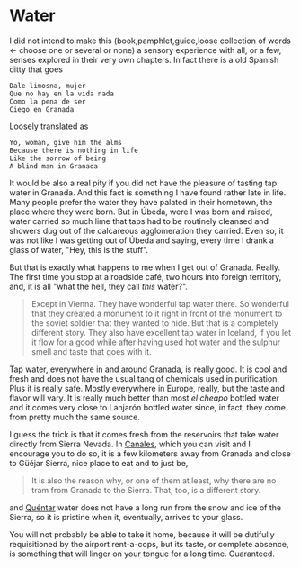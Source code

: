 # Water

I did not intend to make this (book,pamphlet,guide,loose collection of
words ← choose one or several or none) a sensory experience with all,
or a few, senses explored in their very own chapters. In fact there is
a old Spanish ditty that goes

	Dale limosna, mujer
	Que no hay en la vida nada
	Como la pena de ser
	Ciego en Granada

Loosely translated as

	Yo, woman, give him the alms
	Because there is nothing in life
	Like the sorrow of being
	A blind man in Granada

It would be also a real pity if you did not have the pleasure of
tasting tap water in Granada. And this fact is something I have found
rather late in life. Many people prefer the water they have palated in
their hometown, the place where they were born. But in Úbeda, were I was born and raised, water
carried so much lime that taps had to be routinely cleansed and
showers dug out of the calcareous agglomeration they carried. Even so,
it was not like I was getting out of Úbeda and saying, every time I
drank a glass of water, "Hey, this is the stuff".

But that is exactly what happens to me when I get out of Granada. Really. The first time
you stop at a roadside café, two hours into foreign territory, and, it
is all "what the hell, they call *this* water?".

>Except in Vienna. They have wonderful tap water there. So wonderful
>that they created a monument to it right in front of the monument to
>the soviet soldier that they wanted to hide. But that is a completely
>different story. They also have excellent tap water in Iceland, if you let it flow for a good while after having used hot water and the sulphur smell and taste that goes with it. 

Tap water, everywhere in and around Granada, is really good. It is cool
and fresh and does not have the usual tang of chemicals used in
purification. Plus it is really safe. Mostly everywhere in Europe,
really, but the taste and flavor will vary. It is really much better
than most *el cheapo* bottled water and it comes very close to
Lanjarón bottled water since, in fact, they come from pretty much the
same source.

I guess the trick is that it comes fresh from the reservoirs that take
water directly from Sierra Nevada. In
[Canales](http://es.wikipedia.org/wiki/Embalse_de_Canales), which you
can visit and I encourage you to do so, it is a few kilometers away
from Granada and close to Güéjar Sierra, nice place to eat and to just be,

>It is also the reason why, or one of them at least, why there are no
>tram from Granada to the Sierra. That, too, is a different story.

and [Quéntar](http://es.wikipedia.org/wiki/Embalse_de_Qu%C3%A9ntar)
water does not have a long run from the snow and ice of the Sierra, so
it is pristine when it, eventually, arrives to your glass.

You will not probably be able to take it home, because it will be dutifully requisitioned by the airport rent-a-cops, but its taste, or
complete absence, is
something that will linger on your tongue for a long time. Guaranteed.
